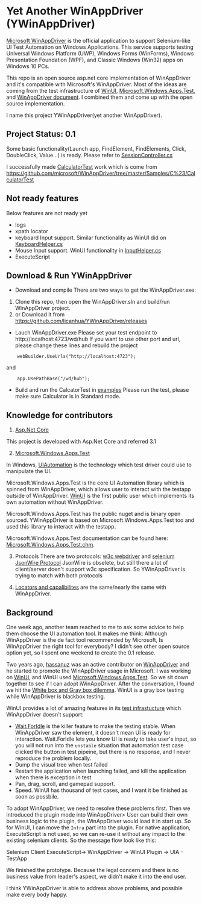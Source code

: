 # Yet Another WinAppDriver (YWinAppDriver)

[Microsoft WinAppDriver](https://github.com/Microsoft/WinAppDriver) is the official application  to support Selenium-like UI Test Automation on Windows Applications. This service supports testing Universal Windows Platform (UWP), Windows Forms (WinForms), Windows Presentation Foundation (WPF), and Classic Windows (Win32) apps on Windows 10 PCs.

This repo is an open source asp.net core implementation of WinAppDriver and it's compatible with Microsoft's WinAppDriver. Most of the ideas are coming from the test infrastructure of [WinUI](https://github.com/microsoft/microsoft-ui-xaml), [Microsoft.Windows.Apps.Test](https://github.com/Microsoft/Microsoft.Windows.Apps.Test), and [WinAppDriver document](https://github.com/microsoft/WinAppDriver/tree/master/Docs). I combined them and come up with the open source implementation. 

I name this project YWinAppDriver(yet another WinAppDriver).

## Project Status: 0.1
   Some basic functionality(Launch app, FindElement, FindElements, Click, DoubleClick, Value...) is ready. Please refer to [SessionController.cs](https://github.com/licanhua/YWinAppDriver/blob/main/src/WinAppDriver/Controllers/SessionController.cs)

   I successfully made [CalculatorTest](https://github.com/licanhua/YWinAppDriver/tree/main/examples/CalculatorTest) work which is come from https://github.com/microsoft/WinAppDriver/tree/master/Samples/C%23/CalculatorTest

## Not ready features
Below features are not ready yet
- logs
- xpath locator
- keyboard Input support. Similar functionality as WinUI did on [KeyboardHelper.cs](https://github.com/microsoft/microsoft-ui-xaml/blob/9b264ff73eeea18f6e13abe0b8ad9395b1c0138b/test/testinfra/MUXTestInfra/Common/KeyboardHelper.cs#L109)
- Mouse Input support. WinUI functionality in [InputHelper.cs](https://github.com/microsoft/microsoft-ui-xaml/blob/master/test/testinfra/MUXTestInfra/Common/InputHelper.cs)
- ExecuteScript

## Download & Run YWinAppDriver
- Download and compile 
There are two ways to get the WinAppDriver.exe:
1. Clone this repo, then open the WinAppDriver.sln and build/run WinAppDriver project.
2. or Download it from https://github.com/licanhua/YWinAppDriver/releases

- Lauch WinAppDriver.exe
Please set your test endpoint to http://localhost:4723/wd/hub
If you want to use other port and url, please change these lines and rebuild the project

```
    webBuilder.UseUrls("http://localhost:4723");
```
and
```
    app.UsePathBase("/wd/hub");
```

- Build and run the CalcatorTest in [examples](https://github.com/licanhua/YWinAppDriver/tree/main/examples/CalculatorTest)
Please run the test, please make sure Calculator is in Standard mode.

## Knowledge for contributors
1. [Asp.Net Core](https://docs.microsoft.com/en-us/aspnet/core/web-api/?view=aspnetcore-3.1) 

This project is developed with Asp.Net Core and referred 3.1

2. [Microsoft.Windows.Apps.Test](https://github.com/Microsoft/Microsoft.Windows.Apps.Test)

In Windows, [UIAutomation](https://docs.microsoft.com/en-us/dotnet/framework/ui-automation/ui-automation-overview) is the technology which test driver could use to manipulate the UI.  

Microsoft.Windows.Apps.Test is the core UI Automation library which is spinned from WinAppDriver, which allows user to interact with the testapp outside of WinAppDriver. [WinUI](https://github.com/microsoft/microsoft-ui-xaml/blob/9b264ff73eeea18f6e13abe0b8ad9395b1c0138b/test/testinfra/) is the first public user which implements its own automation without WinAppDriver.

Microsoft.Windows.Apps.Test has the public nuget and is binary open sourced.
YWinAppDriver is based on Microsoft.Windows.Apps.Test too and used this library to interact with the testapp.

Microsoft.Windows.Apps.Test documentation can be found here: [Microsoft.Windows.Apps.Test.chm](https://github.com/microsoft/Microsoft.Windows.Apps.Test/blob/master/docs/Microsoft.Windows.Apps.Test.chm).

3. Protocols
There are two protocols: [w3c webdriver](https://www.w3.org/TR/webdriver/) and [selenium JsonWire Protocol](https://github.com/SeleniumHQ/selenium/wiki/JsonWireProtocol)
JsonWire is obselete, but still there a lot of client/server doen't support w3c specification. So YWinAppDriver is trying to match with both protocols

4. [Locators and capalibilites](https://github.com/microsoft/WinAppDriver/blob/master/Docs/AuthoringTestScripts.md) are the same/nearly the same with WinAppDriver.

## Background
One week ago, another team reached to me to ask some advice to help them choose the UI automation tool. It makes me think: Although WinAppDriver is the de fact tool recommended by Microsoft, Is WinAppDriver the right tool for everybody? I didn't see other open source option yet, so I spent one weekend to create the 0.1 release.

Two years ago, [hassanuz](https://github.com/hassanuz) was an active contributor on [WinAppDriver](https://github.com/Microsoft/WinAppDriver) and he started to promote the WinAppDriver usage in Microsoft. I was working on [WinUI](https://github.com/microsoft/microsoft-ui-xaml), and WinUI used [Microsoft.Windows.Apps.Test](https://github.com/Microsoft/Microsoft.Windows.Apps.Test). So we sit down together to see if I can adopt iWinAppDriver. After the conversation, I found we hit the [White box and Gray box dilemma](https://medium.com/reactive-hub/detox-vs-appium-ui-tests-in-react-native-2d07bf1e244f). WinUI is a gray box testing while WinAppDriver is blackbox testing. 

WinUI provides a lot of amazing features in its [test infrastucture](https://github.com/microsoft/microsoft-ui-xaml/blob/9b264ff73eeea18f6e13abe0b8ad9395b1c0138b/test/testinfra/MUXTestInfra/Infra/) which WinAppDriver doesn't support:
- [Wait.ForIdle](https://github.com/microsoft/microsoft-ui-xaml/search?p=2&q=Wait%3A%3AForIdle) is the killer feature to make the testing stable. When WinAppDriver saw the element, it doesn't mean UI is ready for interaction. Wait.ForIdle lets you know UI is ready to take user's input, so you will not run into the `unstable` situation that automation test case clicked the button in test pipeine, but there is no response, and I never reproduce the problem locally.
- Dump the visual tree when test failed
- Restart the application when launching failed, and kill the application when there is exception in test
- Pan, drag, scroll, and gamepad support.
- Speed. WinUI has thousand of test cases, and I want it be finished as soon as possbile. 

To adopt WinAppDriver, we need to resolve these problems first. Then we introduced the plugin mode into WinAppDriver> User can build their own business logic to the plugin, the WinAppDriver would load it in start up. So for WinUI, I can move the `Infra` part into the plugin. For native application, ExecuteScript is not used, so we can re-use it without any impact to the existing selenium clients. So the message flow look like this:

 Selenium Client ExecuteScript-> WinAppDriver -> WinUI Plugin -> UIA - TestApp

We finished the prototype. Because the legal concern and there is no business value from leader's aspect, we didn't make it into the end user.

I think YWinAppDriver is able to address above problems, and possible make every body happy.
